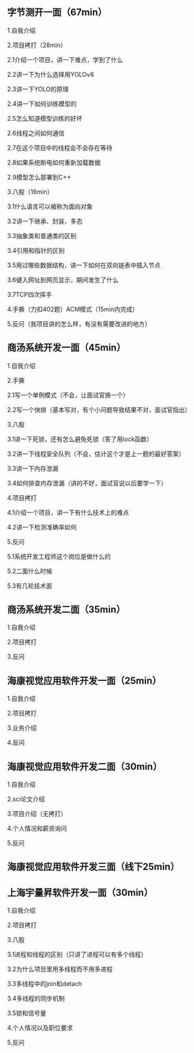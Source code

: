 ## 字节测开一面（67min）
1.自我介绍

2.项目拷打（28min）

2.1介绍一个项目，讲一下难点，学到了什么

2.2讲一下为什么选择用YOLOv8

2.3讲一下YOLO的原理

2.4讲一下如何训练模型的

2.5怎么知道模型训练的好坏

2.6线程之间如何通信

2.7在这个项目中的线程会不会存在等待

2.8如果系统断电如何重新加载数据

2.9模型怎么部署到C++

3.八股（16min）

3.1什么语言可以被称为面向对象

3.2讲一下继承、封装、多态

3.3抽象类和普通类的区别

3.4引用和指针的区别

3.5用过哪些数据结构，讲一下如何在双向链表中插入节点

3.6键入网址到网页显示，期间发生了什么

3.7TCP四次挥手

4.手撕（力扣402题）ACM模式（15min内完成）

5.反问（我项目讲的怎么样，有没有需要改进的地方）

## 商汤系统开发一面（45min）
1.自我介绍

2.手撕

2.1写一个单例模式（不会，让面试官换一个）

2.2写一个快排（基本写对，有个小问题导致结果不对，面试官指出）

3.八股

3.1讲一下死锁，还有怎么避免死锁（答了用lock函数）

3.2讲一下线程安全队列（不会，估计这个才是上一题的最好答案）

3.3讲一下内存泄漏

3.4如何排查内存泄漏（讲的不好，面试官说以后要学一下）

4.项目拷打

4.1介绍一个项目，讲一下有什么技术上的难点

4.2讲一下检测准确率如何

5.反问

5.1系统开发工程师这个岗位是做什么的

5.2二面什么时候

5.3有几轮技术面

## 商汤系统开发二面（35min）

1.自我介绍

2.项目拷打

3.反问

## 海康视觉应用软件开发一面（25min）

1.自我介绍

2.项目拷打

3.业务介绍

4.反问

## 海康视觉应用软件开发二面（30min）

1.自我介绍

2.sci论文介绍

3.项目介绍（无拷打）

4.个人情况和薪资询问

5.反问

## 海康视觉应用软件开发三面（线下25min）

## 上海宇量昇软件开发一面（30min）

1.自我介绍

2.项目拷打

3.八股

3.1进程和线程的区别（只讲了进程可以有多个线程）

3.2为什么项目里用多线程而不用多进程

3.3多线程中的join和detach

3.4多线程的同步机制

3.5锁和信号量

4.个人情况以及职位要求

5.反问